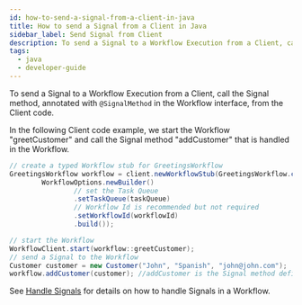 ```yaml
---
id: how-to-send-a-signal-from-a-client-in-java
title: How to send a Signal from a Client in Java
sidebar_label: Send Signal from Client
description: To send a Signal to a Workflow Execution from a Client, call the Signal method, annotated with `@SignalMethod` in the Workflow interface, from the Client code.
tags:
  - java
  - developer-guide
---
```


To send a Signal to a Workflow Execution from a Client, call the Signal method, annotated with `@SignalMethod` in the Workflow interface, from the Client code.

In the following Client code example, we start the Workflow "greetCustomer" and call the Signal method "addCustomer" that is handled in the Workflow.

```java
// create a typed Workflow stub for GreetingsWorkflow
GreetingsWorkflow workflow = client.newWorkflowStub(GreetingsWorkflow.class,
        WorkflowOptions.newBuilder()
                // set the Task Queue
                .setTaskQueue(taskQueue)
                // Workflow Id is recommended but not required
                .setWorkflowId(workflowId)
                .build());

// start the Workflow
WorkflowClient.start(workflow::greetCustomer);
// send a Signal to the Workflow
Customer customer = new Customer("John", "Spanish", "john@john.com");
workflow.addCustomer(customer); //addCustomer is the Signal method defined in the greetCustomer Workflow.
```

See [Handle Signals](/java/how-to-handle-a-signal-in-a-workflow-in-java) for details on how to handle Signals in a Workflow.
